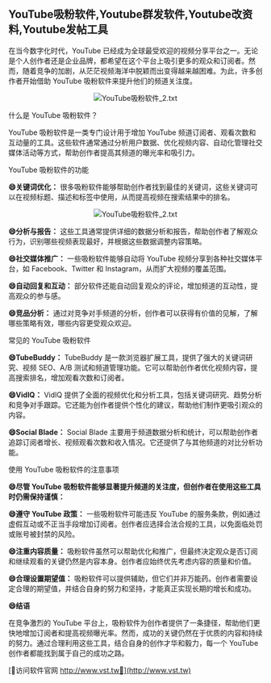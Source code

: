 ## **YouTube吸粉软件,Youtube群发软件,Youtube改资料,Youtube发帖工具**

在当今数字化时代，YouTube 已经成为全球最受欢迎的视频分享平台之一。无论是个人创作者还是企业品牌，都希望在这个平台上吸引更多的观众和订阅者。然而，随着竞争的加剧，从茫茫视频海洋中脱颖而出变得越来越困难。为此，许多创作者开始借助 YouTube 吸粉软件来提升他们的频道关注度。

 <center><img src="https://vst.tw/MP4/tuiguang/png/2.png" alt="YouTube吸粉软件_2.txt"></center>

什么是 YouTube 吸粉软件？

YouTube 吸粉软件是一类专门设计用于增加 YouTube 频道订阅者、观看次数和互动量的工具。这些软件通常通过分析用户数据、优化视频内容、自动化管理社交媒体活动等方式，帮助创作者提高其频道的曝光率和吸引力。

YouTube 吸粉软件的功能

**😄关键词优化：**
很多吸粉软件能够帮助创作者找到最佳的关键词，这些关键词可以在视频标题、描述和标签中使用，从而提高视频在搜索结果中的排名。

 <center><img src="https://vst.tw/MP4/tuiguang/png/0.png" alt="YouTube吸粉软件_2.txt"></center>

**😄分析与报告：**
这些工具通常提供详细的数据分析和报告，帮助创作者了解观众行为，识别哪些视频表现最好，并根据这些数据调整内容策略。

**😄社交媒体推广：**
一些吸粉软件能够自动将 YouTube 视频分享到各种社交媒体平台，如 Facebook、Twitter 和 Instagram，从而扩大视频的覆盖范围。

**😄自动回复和互动：**
部分软件还能自动回复观众的评论，增加频道的互动性，提高观众的参与感。

**😄竞品分析：**
通过对竞争对手频道的分析，创作者可以获得有价值的见解，了解哪些策略有效，哪些内容更受观众欢迎。

常见的 YouTube 吸粉软件

**😄TubeBuddy：**
TubeBuddy 是一款浏览器扩展工具，提供了强大的关键词研究、视频 SEO、A/B 测试和频道管理功能。它可以帮助创作者优化视频内容，提高搜索排名，增加观看次数和订阅者。

**😄VidIQ：**
VidIQ 提供了全面的视频优化和分析工具，包括关键词研究、趋势分析和竞争对手跟踪。它还能为创作者提供个性化的建议，帮助他们制作更吸引观众的内容。

**😄Social Blade：**
Social Blade 主要用于频道数据分析和统计，可以帮助创作者追踪订阅者增长、视频观看次数和收入情况。它还提供了与其他频道的对比分析功能。

使用 YouTube 吸粉软件的注意事项

**😄尽管 YouTube 吸粉软件能够显著提升频道的关注度，但创作者在使用这些工具时仍需保持谨慎：**

**😄遵守 YouTube 政策：**
一些吸粉软件可能违反 YouTube 的服务条款，例如通过虚假互动或不正当手段增加订阅者。创作者应选择合法合规的工具，以免面临处罚或账号被封禁的风险。

**😄注重内容质量：**
吸粉软件虽然可以帮助优化和推广，但最终决定观众是否订阅和继续观看的关键仍然是内容本身。创作者应始终优先考虑内容的质量和价值。

**😄合理设置期望值：**
吸粉软件可以提供辅助，但它们并非万能药。创作者需要设定合理的期望值，并结合自身的努力和坚持，才能真正实现长期的增长和成功。

**😄结语**

在竞争激烈的 YouTube 平台上，吸粉软件为创作者提供了一条捷径，帮助他们更快地增加订阅者和提高视频曝光率。然而，成功的关键仍然在于优质的内容和持续的努力。通过合理利用这些工具，结合自身的创作才华和毅力，每一个 YouTube 创作者都能找到属于自己的成功之路。


[👻访问软件官网 http://www.vst.tw👻](http://www.vst.tw)
